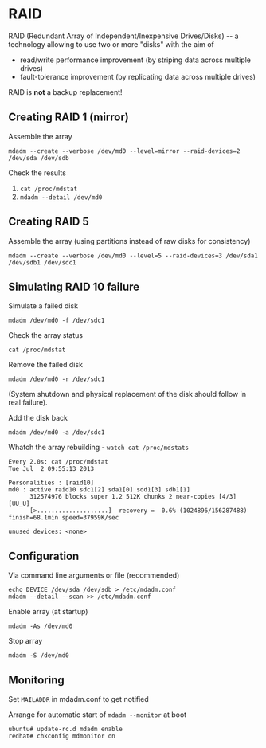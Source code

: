 # RAID

RAID (Redundant Array of Independent/Inexpensive Drives/Disks) -- a technology allowing to use two or more "disks" with the aim of

* read/write performance improvement (by striping data across multiple drives)
* fault-tolerance improvement (by replicating data across multiple drives)

RAID is __not__ a backup replacement!

## Creating RAID 1 (mirror)

Assemble the array

    mdadm --create --verbose /dev/md0 --level=mirror --raid-devices=2 /dev/sda /dev/sdb
    
Check the results

1. `cat /proc/mdstat`
2. `mdadm --detail /dev/md0`

## Creating RAID 5

Assemble the array (using partitions instead of raw disks for consistency)

    mdadm --create --verbose /dev/md0 --level=5 --raid-devices=3 /dev/sda1 /dev/sdb1 /dev/sdc1

## Simulating RAID 10 failure

Simulate a failed disk

    mdadm /dev/md0 -f /dev/sdc1
    
Check the array status

    cat /proc/mdstat
    
Remove the failed disk

    mdadm /dev/md0 -r /dev/sdc1
    
(System shutdown and physical replacement of the disk should follow in real failure).

Add the disk back

    mdadm /dev/md0 -a /dev/sdc1
    
Whatch the array rebuilding - `watch cat /proc/mdstats`
    
    Every 2.0s: cat /proc/mdstat                                               Tue Jul  2 09:55:13 2013

    Personalities : [raid10]
    md0 : active raid10 sdc1[2] sda1[0] sdd1[3] sdb1[1]
          312574976 blocks super 1.2 512K chunks 2 near-copies [4/3] [UU_U]
          [>....................]  recovery =  0.6% (1024896/156287488) finish=68.1min speed=37959K/sec

    unused devices: <none>

## Configuration

Via command line arguments or file (recommended)

    echo DEVICE /dev/sda /dev/sdb > /etc/mdadm.conf
    mdadm --detail --scan >> /etc/mdadm.conf
        
Enable array (at startup)

    mdadm -As /dev/md0
    
Stop array

    mdadm -S /dev/md0
    
## Monitoring

Set `MAILADDR` in mdadm.conf to get notified

Arrange for automatic start of `mdadm --monitor` at boot

    ubuntu# update-rc.d mdadm enable
    redhat# chkconfig mdmonitor on
